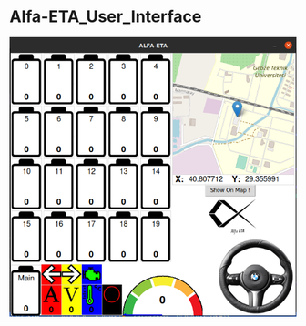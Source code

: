 # Alfa-ETA_User_Interface
![alt text](https://github.com/baransolmaz/Alfa-ETA_User_Interface/blob/25Subat/Current/15.png)
